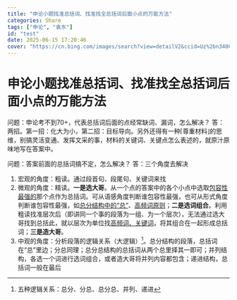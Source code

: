 ```yaml
---
title: "申论小题找准总括词、找准找全总括词后面小点的万能方法"
categories: Share
tags: ["申论", "袁东"]
id: "test"
date: 2025-06-15 17:20:46
cover: "https://cn.bing.com/images/search?view=detailV2&ccid=Uz%2bn340C&id=E2E93724352069CABA03DBD786CD58A3B9BFBBFC&thid=OIP.Uz-n340CS_rIZveVaPebbgHaDs&mediaurl=https%3a%2f%2fimg2018.cnblogs.com%2fblog%2f1669439%2f201905%2f1669439-20190506155813671-999069894.jpg&exph=850&expw=1701&q=%e5%8d%9a%e5%ae%a2%e5%a4%b4%e5%9b%be&simid=607989043221243017&FORM=IRPRST&ck=0C2DCC6E73598030DC2BF4617492D762&selectedIndex=0&itb=0&qpvt=%e5%8d%9a%e5%ae%a2%e5%a4%b4%e5%9b%be"
---
```



# 申论小题找准总括词、找准找全总括词后面小点的万能方法

问题：申论考不到70+，代表总括词后面的点经常缺词、漏词，怎么解决？
答：两招。第一招：化大为小，第二招：目标导向。另外还得有一种⌈尊重材料⌋的思维，别搞灵活变通、发挥文采的事，材料的关键词、关键点怎么表述的，就原汁原味地写在答案中。

问题：答案前面的总括词搞不定，怎么解决？
答：三个角度去解决
1. 宏观的角度：粗读。通过段首句、段尾句、关键词来找
2. 微观的角度：精读。**一是选大哥**。从一个点的答案中的各个小点中选取<u>包容性最强的</u>那个点作为总括词。可从语感角度判断谁包容性最强，也可从形式角度判断谁包容性最强，如<u>总分结构中的“总”</u>、<u>高频词原则</u>；**二是选词组合**。利用粗读找准层次后（即讲同一个事的段落为一组、为一个层次），无法通过选大哥找到总括此，就以层次为单位找<u>高频词、关键词</u>，将其组合在一起形成总括词；**三是造大哥**。
3. 中观的角度：分析段落的逻辑关系（大逻辑）[^1]。总分结构的段落，总括词在“总”里边；分总同理；总分总结构的总括词从两个总里择其一即可；并列结构，各选一个词进行选词组合，或者造大哥将并列内容都包含；递进结构，总括词一般在最后

[^1]: 五种逻辑关系：总分、分总、总分总、并列、递进